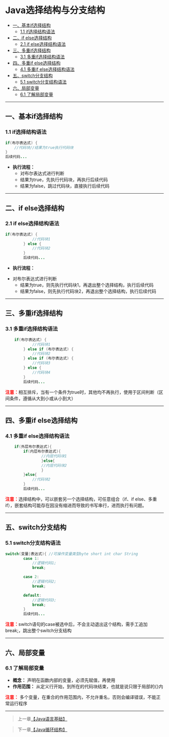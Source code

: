 # Java选择结构与分支结构

- [一、基本if选择结构](#----if----)
  * [1.1 if选择结构语法](#11-if------)
- [二、if else选择结构](#--if-else----)
  * [2.1 if else选择结构语法](#21-if-else------)
- [三、多重if选择结构](#----if----)
  * [3.1 多重if选择结构语法](#31---if------)
- [四、多重if else选择结构](#----if-else----)
  * [4.1 多重if else选择结构语法](#41---if-else------)
- [五、switch分支结构](#--switch----)
  * [5.1 switch分支结构语法](#switch------)
- [六、局部变量](#------)
  * [6.1 了解局部变量](#61-------)

------

## 一、基本if选择结构

### 1.1 if选择结构语法

```java
if(布尔表达式) {
	//代码块//结果为true执行代码块
}
后续代码...
```

 - **执行流程：**
	* 对布尔表达式进行判断
	* 结果为true，先执行代码块，再执行后续代码
	* 结果为false，跳过代码块，直接执行后续代码
***

## 二、if else选择结构
### 2.1 if else选择结构语法

```java
if(布尔表达式) {
			//代码块1 
		} else {
			//代码块2
		}
		后续代码...
```

 - **执行流程：**
* 对布尔表达式进行判断
	* 结果为true，则先执行代码块1，再退出整个选择结构，执行后续代码
	* 结果为false，则先执行代码块2，再退出整个选择结构，执行后续代码
***
<a id="3"> </a>
## 三、多重if选择结构
### 3.1 多重if选择结构语法

```java
	if(布尔表达式) {
			//代码块1
		} else if (布尔表达式) {
			//代码块2
		} else if (布尔表达式) {
			//代码块3
		} else {
			//代码块4
		}
		后续代码...
```
<font color="red">**注意：**</font>相互排斥，当有一个条件为true时，其他均不再执行，使用于区间判断（区间条件，遵循从大到小或从小到大）

***
<a id="4"> </a>
## 四、多重if else选择结构
### 4.1 多重if else选择结构语法

```java
	if(外层布尔表达式){
		if(内层布尔表达式){
				//内层代码块1
				}else{
				//内层代码块2
				}
		}else{
			//代码块2
		}
		后续代码...
```
<font color="red">**注意：**</font>选择结构中，可以嵌套另一个选择结构，可任意组合（if、if else、多重if），嵌套结构可能存在因没有缩进而导致的书写串行，进而执行有问题。

***
<a id="5"> </a>
## 五、switch分支结构
### 5.1 switch分支结构语法

```java
switch(变量|表达式){ //可操作变量类型byte short int char String
		case 1:
			//逻辑代码1;
			break;

		case 2:
			//逻辑代码2;
			break;

		default:
			//逻辑代码3;
			break;
		}
		后续代码...
```
<font color="red">**注意：**</font>switch语句的case被选中后，不会主动退出这个结构，需手工追加break;，跳出整个switch分支结构
***
<a id="6"> </a>

## 六、局部变量

### 6.1 了解局部变量

 - **概念：** 声明在函数内部的变量，必须先赋值，再使用
 - **作用范围：** 从定义行开始，到所在的代码块结束，也就是说只限于局部的{}内

<font color="red">**注意：**</font> 多个变量，在重合的作用范围内，不允许重名，否则会编译错误，不能正常运行程序

***



> 上一章[【Java语言基础】]()

> 下一章[【Java循环结构】]()